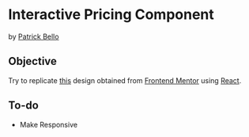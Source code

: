 # Interactive Pricing Component  
by [Patrick Bello](https://github.com/mayorbcode)  

## Objective
Try to replicate [this](https://www.frontendmentor.io/challenges/interactive-pricing-component-t0m8PIyY8) design obtained from [Frontend Mentor](https://www.frontendmentor.io/challenges) using [React](https://reactjs.org/).

## To-do
- Make Responsive